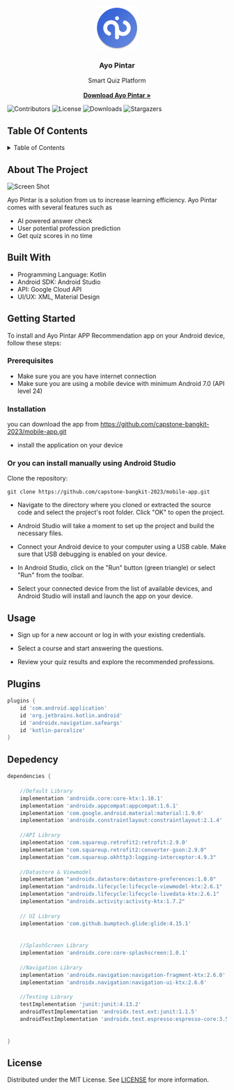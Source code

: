 <br/>
<p align="center">
  <a href="#">
    <img src="https://raw.githubusercontent.com/capstone-bangkit-2023/mobile-app/main/app/src/main/res/mipmap-xxxhdpi/ic_launcher_round.png" alt="Logo" width="100" height="100">
  </a>

  <h3 align="center">Ayo Pintar</h3>
</p>

  <p align="center">
    Smart Quiz Platform
    <br/>
    <br/>
    <a href="#"><strong>Download Ayo Pintar »</strong></a>
    <br/>
  </p>

![Contributors](https://img.shields.io/github/contributors/capstone-bangkit-2023/mobile-app?color=dark-green)
  ![License](https://img.shields.io/github/license/capstone-bangkit-2023/mobile-app) ![Downloads](https://img.shields.io/github/downloads/capstone-bangkit-2023/mobile-app/total)
 ![Stargazers](https://img.shields.io/github/stars/capstone-bangkit-2023/mobile-app?style=social)

## Table Of Contents

<!-- TABLE OF CONTENTS -->
<details>
  <summary>Table of Contents</summary>
  <ol>
    <li>
      <a href="#about-the-project">About The Project</a>
      <ul>
        <li><a href="#built-with">Built With</a></li>
      </ul>
    </li>
    <li>
      <a href="#getting-started">Getting Started</a>
      <ul>
        <li><a href="#prerequisites">Prerequisites</a></li>
        <li><a href="#installation">Installation</a></li>
      </ul>
    </li>
    <li><a href="#usage">Usage</a></li>
    <li><a href="#plugins">Roadmap</a></li>
    <li><a href="#depedency">Contributing</a></li>
    <li><a href="#license">License</a></li>
  </ol>
</details>

## About The Project

![Screen Shot](https://lh3.googleusercontent.com/itIQJdohoiqaj0YyPTgX4H5UBjK7zG5AsAhrySFVqrD3kwugVrGZc53tDerwCW_YbCipPQjHHunci05RRU9e413hq5hgh3LCDW2ZgcZMeWprwGTogUXGhFw9A4Zom3q3PVFqLh0HEqU5k3SozjZmxgiPSc0_XASB5a8-fGU9LrF-KBhqdvHtg7X_AU6zI4RO9CsQq46EVbpKy1BXWS_w5vGVRL94GA-swseoRbT29q0kDf7COZQvpVm67NmYoducLRJ6t9oyhsG0XiB6WKYIdPI9EYO_UwXwef4lOyNoP3EVNk1SE4Mr4aspWLnGzmgBZ29zfBGF-BeEhMOk-1Kh13GjVMmjFSHBxcCY-AtBVD5VJZV7Wut4JhNgbz6pXAxKO0FGj0dCaCZcbW6wMwFG-io0cD9dL2jOd98Zcvc7TctOBTo9Ij5dF0OUuEQo9vQyWNWZqsEdVBInid3QA0NeYKdCQYgAv7q_7qDYfpGNc3ddR_mXn0fy5VdRZ8B5OvdgcFv5P_SApQj_RxUkXdDZZa0nbEd_Zl-peuCBqsMNxBFTTxQI-LwdnTPY3jVAV5WKKLEq_YbCCaRcwbe-LIFSrUd9qtDl-fVnvi_n9KkEiDSsa34AncbZvKvVsk7d5QpOoiL7yn-wVHDK4k0bhRToutEH0rPQytKSM76Cf3XBs9lkNQXwGNHY97GTlKCxYLdSJRiCdBqkXIliw46c3Hkk3ITg5ZEGVtsiHyuT7yYjwbwYimhdZZZFwjTxMwQa_Zpjy5U5qHHCpLJsI9MpJlOZ9UfZ2R634NNHSliGto0aWgYyWGZSpvvUcA1z6_a5gBnL4vGCeZx9hfh38y0vnyggy6jVExmAeeiJIshEhYzjJQzGZYhDo7z3p-GbkGfHRs4tpXKmbVNsrsNqPyZBuQE0DoidlONM3NV8m-9yeCVyN4ApVlqCukzn1C5f2gEdDA8AYbChPs9jloE1ZqXOXT5lh1tPekWWoxm9wcPFF502i5-IGI8JPI4EPA=w1470-h827-s-no?authuser=1)

Ayo Pintar is a solution from us to increase learning efficiency. Ayo Pintar comes with several features such as
- AI powered answer check
- User potential profession prediction
- Get quiz scores in no time


## Built With

- Programming Language: Kotlin
- Android SDK: Android Studio
- API: Google Cloud API
- UI/UX: XML, Material Design


## Getting Started

To install and Ayo Pintar APP Recommendation app on your Android device, follow these steps:


### Prerequisites
- Make sure you are you have internet connection
- Make sure you are using a mobile device with minimum Android 7.0 (API level 24)


### Installation

you can download the app from https://github.com/capstone-bangkit-2023/mobile-app.git
- install the application on your device
### Or you can install manually using Android Studio

Clone the repository: 
```
git clone https://github.com/capstone-bangkit-2023/mobile-app.git
```

- Navigate to the directory where you cloned or extracted the source code and select the project's root folder. Click "OK" to open the project.

- Android Studio will take a moment to set up the project and build the necessary files.

- Connect your Android device to your computer using a USB cable. Make sure that USB debugging is enabled on your device.

- In Android Studio, click on the "Run" button (green triangle) or select "Run" from the toolbar.

- Select your connected device from the list of available devices, and Android Studio will install and launch the app on your device.


## Usage

- Sign up for a new account or log in with your existing credentials.

- Select a course and start answering the questions.

- Review your quiz results and explore the recommended professions.

## Plugins
```gradle
plugins {
    id 'com.android.application'
    id 'org.jetbrains.kotlin.android'
    id 'androidx.navigation.safeargs'
    id 'kotlin-parcelize'
}
```
## Depedency
```gradle
dependencies {

    //Default Library
    implementation 'androidx.core:core-ktx:1.10.1'
    implementation 'androidx.appcompat:appcompat:1.6.1'
    implementation 'com.google.android.material:material:1.9.0'
    implementation 'androidx.constraintlayout:constraintlayout:2.1.4'

    //API Library
    implementation 'com.squareup.retrofit2:retrofit:2.9.0'
    implementation "com.squareup.retrofit2:converter-gson:2.9.0"
    implementation "com.squareup.okhttp3:logging-interceptor:4.9.3"

    //Datastore & Viewmodel
    implementation "androidx.datastore:datastore-preferences:1.0.0"
    implementation "androidx.lifecycle:lifecycle-viewmodel-ktx:2.6.1"
    implementation "androidx.lifecycle:lifecycle-livedata-ktx:2.6.1"
    implementation "androidx.activity:activity-ktx:1.7.2"

    // UI Library
    implementation 'com.github.bumptech.glide:glide:4.15.1'


    //SplashScreen Library
    implementation 'androidx.core:core-splashscreen:1.0.1'

    //Navigation Library
    implementation 'androidx.navigation:navigation-fragment-ktx:2.6.0'
    implementation 'androidx.navigation:navigation-ui-ktx:2.6.0'

    //Testing Library
    testImplementation 'junit:junit:4.13.2'
    androidTestImplementation 'androidx.test.ext:junit:1.1.5'
    androidTestImplementation 'androidx.test.espresso:espresso-core:3.5.1'


}
```

## License

Distributed under the MIT License. See [LICENSE](https://github.com/capstone-bangkit-2023/mobile-app/blob/main/LICENSE) for more information.

## 
